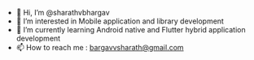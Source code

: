 - 👋 Hi, I’m @sharathvbhargav
- 👀 I’m interested in Mobile application and library development
- 🌱 I’m currently learning Android native and Flutter hybrid application development
- 📫 How to reach me : bargavvsharath@gmail.com

<!---
sharathvbhargav/sharathvbhargav is a ✨ special ✨ repository because its `README.md` (this file) appears on your GitHub profile.
You can click the Preview link to take a look at your changes.
--->
